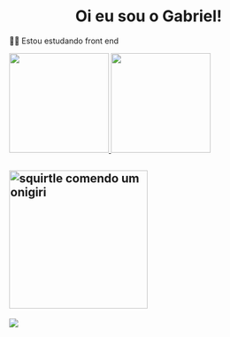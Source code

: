 ###  <h1 align='center'>Oi eu sou o Gabriel!</h1>
  👨‍🎓 Estou estudando front end


  <a href="https://github.com/Garycks5">
    <img height="180em" = src="https://github-readme-stats.vercel.app/api?username=GabrielkHenrique&show_icons=true&theme=great-gatsby&incluide_all_commits_private=true"/>
    <img height="180em" = src="https://github-readme-stats.vercel.app/api/top-langs/?username=GabrielkHenrique&theme=great-gatsby"/>
     
  <div align='left'>
  <h2><img src='https://media.giphy.com/media/eSwGh3YK54JKU/giphy.gif?cid=ecf05e47rlwkxvifaaycwc8lrbapkhi1u8luuwdz4zuh11jh&rid=giphy.gif&ct=g' alt='squirtle comendo um onigiri' height='250px'></h2> 
    </div>
  
 <div>
    <a href = "mailto:gabrielrick1990@gmail.com"><img src="https://img.shields.io/badge/-Gmail-%23333?style=for-the-badge&logo=gmail&logoColor=white" target="_blank"></a>
 </div>
